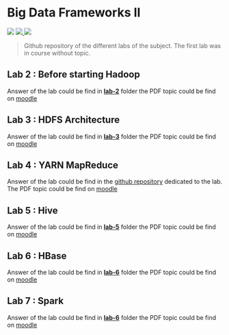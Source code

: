 # Big Data Frameworks II

<p>
  <img src="https://img.shields.io/static/v1?label=Project&message=School%20Labs&color=brightgreen">
  <a href="https://www.myefrei.fr/moodle/course/view.php?id=7106">
    <img src="https://img.shields.io/static/v1?label=Subject&message=Big%20Data%20Frameworks%20II&color=green">
  </a>
  <img src="https://img.shields.io/static/v1?label=Years&message=2020-2021&color=yellowgreen">
</p>

> Github repository of the different labs of the subject. The first lab was in course without topic.

## Lab 2 : Before starting Hadoop
Answer of the lab could be find in [**lab-2**](lab-2) folder the PDF topic could be find on [moodle](https://www.myefrei.fr/moodle/mod/assign/view.php?id=37827)
## Lab 3 : HDFS Architecture
Answer of the lab could be find in [**lab-3**](lab-3) folder the PDF topic could be find on [moodle](https://www.myefrei.fr/moodle/mod/assign/view.php?id=38586)
## Lab 4 : YARN MapReduce
Answer of the lab could be find in the [github repository](https://github.com/c-drault/hadoop-examples-mapreduce) dedicated to the lab. The PDF topic could be find on [moodle](https://www.myefrei.fr/moodle/mod/assign/view.php?id=38821)
## Lab 5 : Hive
Answer of the lab could be find in [**lab-5**](lab-5) folder the PDF topic could be find on [moodle](https://www.myefrei.fr/moodle/mod/assign/view.php?id=40148)
## Lab 6 : HBase
Answer of the lab could be find in [**lab-6**](lab-6) folder the PDF topic could be find on [moodle](https://www.myefrei.fr/moodle/mod/assign/view.php?id=40538)
## Lab 7 : Spark
Answer of the lab could be find in [**lab-6**](lab-6) folder the PDF topic could be find on [moodle](https://www.myefrei.fr/moodle/mod/assign/view.php?id=40874)
